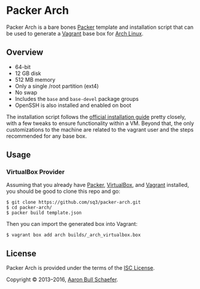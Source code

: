 Packer Arch
===========

Packer Arch is a bare bones [Packer](https://www.packer.io/) template and
installation script that can be used to generate a [Vagrant](https://www.vagrantup.com/)
base box for [Arch Linux](https://www.archlinux.org/).

Overview
--------

* 64-bit
* 12 GB disk
* 512 MB memory
* Only a single /root partition (ext4)
* No swap
* Includes the `base` and `base-devel` package groups
* OpenSSH is also installed and enabled on boot

The installation script follows the
[official installation guide](https://wiki.archlinux.org/index.php/Installation_Guide)
pretty closely, with a few tweaks to ensure functionality within a VM. Beyond
that, the only customizations to the machine are related to the vagrant user
and the steps recommended for any base box.

Usage
-----

### VirtualBox Provider

Assuming that you already have [Packer](https://www.packer.io/),
[VirtualBox](https://www.virtualbox.org/), and
[Vagrant](https://www.vagrantup.com) installed, you
should be good to clone this repo and go:

    $ git clone https://github.com/sq3/packer-arch.git
    $ cd packer-arch/
    $ packer build template.json

Then you can import the generated box into Vagrant:

    $ vagrant box add arch builds/_arch_virtualbox.box


License
-------

Packer Arch is provided under the terms of the
[ISC License](https://en.wikipedia.org/wiki/ISC_license).

Copyright &copy; 2013&#8211;2016, [Aaron Bull Schaefer](mailto:aaron@elasticdog.com).
